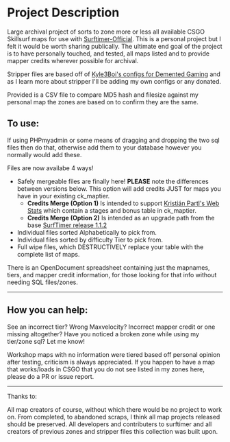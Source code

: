# Project Description
Large archival project of sorts to zone more or less all available CSGO Skillsurf maps for use with [Surftimer-Official](https://github.com/surftimer/SurfTimer). This is a personal project but I felt it would be worth sharing publically. The ultimate end goal of the project is to have personally touched, and tested, all maps listed and to provide mapper credits wherever possible for archival.

Stripper files are based off of [Kyle3Boi's configs for Demented Gaming](https://github.com/Kyli3Boi/Surftimer-Official-Stripper-Config) and as I learn more about stripper I'll be adding my own configs or any donated.

Provided is a CSV file to compare MD5 hash and filesize against my personal map the zones are based on to confirm they are the same.


## To use:
If using PHPmyadmin or some means of dragging and dropping the two sql files then do that, otherwise add them to your database however you normally would add these.

Files are now availabe 4 ways!
- Safely mergeable files are finally here! **PLEASE** note the differences between versions below. This option will add credits JUST for maps you have in your existing ck_maptier.
	- **Credits Merge (Option 1)** Is intended to support  [Kristián Partl's Web Stats](https://github.com/surftimer/SurfTimer-Web-Stats) which contain a stages and bonus table in ck_maptier.
	- **Credits Merge (Option 2)** Is intended as an upgrade path from the base [SurfTimer release 1.1.2](https://github.com/surftimer/SurfTimer/releases/tag/1.1.2)
- Individual files sorted Alphabetically to pick from.
- Individual files sorted by difficulty Tier to pick from.
- Full wipe files, which DESTRUCTIVELY replace your table with the complete list of maps.

There is an OpenDocument spreadsheet containing just the mapnames, tiers, and mapper credit information, for those looking for that info without needing SQL files/zones.

------------------------------------------------------------------------
## How you can help:

See an incorrect tier? Wrong Maxvelocity? Incorrect mapper credit or one missing altogether? Have you noticed a broken zone while using my tier/zone sql? Let me know!

Workshop maps with no information were tiered based off personal opinion after testing, criticism is always appreciated. If you happen to have a map that works/loads in CSGO that you do not see listed in my zones here, please do a PR or issue report. 



------------------------------------------------------------------------
Thanks to:

All map creators of course, without which there would be no project to work on. From completed, to abandoned scraps, I think all map projects released should be preserved. All developers and contributers to surftimer and all creators of previous zones and stripper files this collection was built upon.